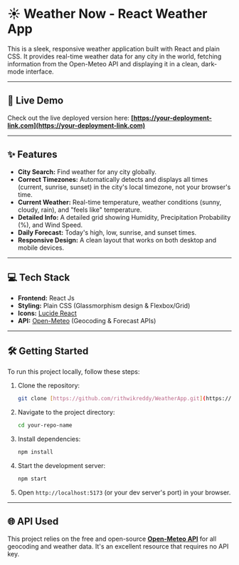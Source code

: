 # ☀️ Weather Now - React Weather App

This is a sleek, responsive weather application built with React and plain CSS. It provides real-time weather data for any city in the world, fetching information from the Open-Meteo API and displaying it in a clean, dark-mode interface.

---

## 🚀 Live Demo

Check out the live deployed version here:
**[https://your-deployment-link.com](https://your-deployment-link.com)**

---

## ✨ Features

* **City Search:** Find weather for any city globally.
* **Correct Timezones:** Automatically detects and displays all times (current, sunrise, sunset) in the city's local timezone, not your browser's time.
* **Current Weather:** Real-time temperature, weather conditions (sunny, cloudy, rain), and "feels like" temperature.
* **Detailed Info:** A detailed grid showing Humidity, Precipitation Probability (%), and Wind Speed.
* **Daily Forecast:** Today's high, low, sunrise, and sunset times.
* **Responsive Design:** A clean layout that works on both desktop and mobile devices.

---

## 💻 Tech Stack

* **Frontend:** React Js
* **Styling:** Plain CSS (Glassmorphism design & Flexbox/Grid)
* **Icons:** [Lucide React](https://lucide.dev/)
* **API:** [Open-Meteo](https://open-meteo.com/) (Geocoding & Forecast APIs)

---

## 🛠️ Getting Started

To run this project locally, follow these steps:

1.  Clone the repository:
    ```bash
    git clone [https://github.com/rithwikreddy/WeatherApp.git](https://github.com/rithwikreddy/WeatherApp.git)
    ```
2.  Navigate to the project directory:
    ```bash
    cd your-repo-name
    ```
3.  Install dependencies:
    ```bash
    npm install
    ```
4.  Start the development server:
    ```bash
    npm start
    ```
5.  Open `http://localhost:5173` (or your dev server's port) in your browser.

---

## 🌐 API Used

This project relies on the free and open-source **[Open-Meteo API](https://open-meteo.com/)** for all geocoding and weather data. It's an excellent resource that requires no API key.

